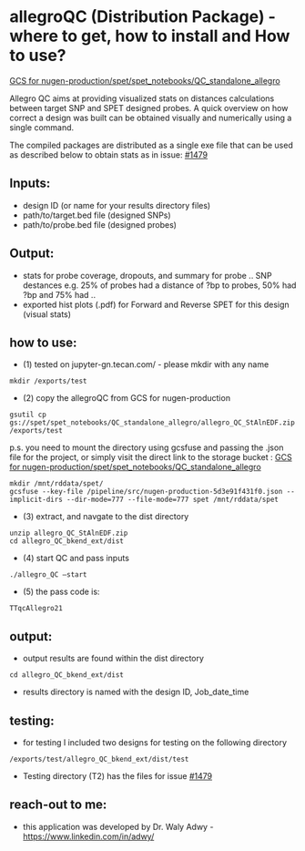 # allegroQC (Distribution Package) - where to get, how to install and How to use?
[GCS for nugen-production/spet/spet_notebooks/QC_standalone_allegro](https://console.cloud.google.com/storage/browser/spet/spet_notebooks/QC_standalone_allegro?pageState=(%22StorageObjectListTable%22:(%22f%22:%22%255B%255D%22))&project=nugen-production&prefix=&forceOnObjectsSortingFiltering=false)


Allegro QC aims at providing visualized stats on distances calculations between target SNP and SPET designed probes. A quick overview on how correct a design was built can be obtained visually and numerically using a single command.

The compiled packages are distributed as a single exe file that can be used as described below to obtain stats as in issue: [#1479](https://github.com/tecangenomics/project-tracking/issues/1479)


## Inputs: 
-   design ID (or name for your results directory files)
-   path/to/target.bed file (designed SNPs)
-   path/to/probe.bed file (designed probes)

## Output: 
-   stats for probe coverage, dropouts, and summary for probe .. SNP destances e.g. 25% of probes had a distance of ?bp to probes, 50% had ?bp and 75% had ..  
-   exported hist plots (.pdf) for Forward and Reverse SPET for this design (visual stats)

## how to use: 

-   (1) tested on jupyter-gn.tecan.com/ - please mkdir with any name

```
mkdir /exports/test
```

-   (2) copy the allegroQC from GCS for nugen-production

```
gsutil cp gs://spet/spet_notebooks/QC_standalone_allegro/allegro_QC_StAlnEDF.zip /exports/test
```

p.s. you need to mount the directory using gcsfuse and passing the .json file for the project, or simply visit the direct link to the storage bucket : 
[GCS for nugen-production/spet/spet_notebooks/QC_standalone_allegro](https://console.cloud.google.com/storage/browser/spet/spet_notebooks/QC_standalone_allegro?pageState=(%22StorageObjectListTable%22:(%22f%22:%22%255B%255D%22))&project=nugen-production&prefix=&forceOnObjectsSortingFiltering=false)

```
mkdir /mnt/rddata/spet/
gcsfuse --key-file /pipeline/src/nugen-production-5d3e91f431f0.json --implicit-dirs --dir-mode=777 --file-mode=777 spet /mnt/rddata/spet
```


-   (3) extract, and navgate to the dist directory 

```
unzip allegro_QC_StAlnEDF.zip
cd allegro_QC_bkend_ext/dist
```

-   (4) start QC and pass inputs

```
./allegro_QC –start
```

-   (5) the pass code is: 

```
TTqcAllegro21
```

## output:

-   output results are found within the dist directory 

```
cd allegro_QC_bkend_ext/dist
```

- results directory is named with the design ID, Job_date_time


## testing:

-   for testing I included two designs for testing on the following directory

```
/exports/test/allegro_QC_bkend_ext/dist/test
```

- Testing directory (T2) has the files for issue [#1479](https://github.com/tecangenomics/project-tracking/issues/1479)


## reach-out to me:

-   this application was developed by Dr. Waly Adwy - https://www.linkedin.com/in/adwy/

